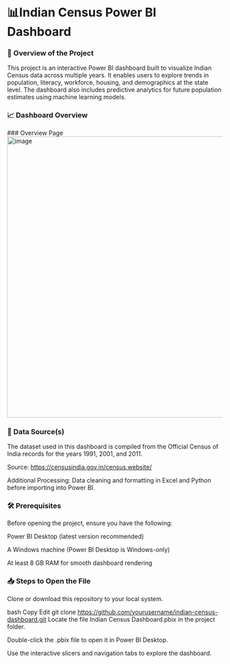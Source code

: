  <h1><b>📊Indian Census Power BI Dashboard</b></h1>

<h3><b>📌 Overview of the Project</b></h3>
This project is an interactive Power BI dashboard built to visualize Indian Census data across multiple years.
It enables users to explore trends in population, literacy, workforce, housing, and demographics at the state level.
The dashboard also includes predictive analytics for future population estimates using machine learning models.

<h3><b>📈 Dashboard Overview </b></h3>
### Overview Page
<img width="1178" height="657" alt="image" src="https://github.com/user-attachments/assets/a2cbaef6-2e1d-497e-b0ea-ae1828f1cfa1" />

<h3><b>📂 Data Source(s)</b></h3>

The dataset used in this dashboard is compiled from the Official Census of India records for the years 1991, 2001, and 2011.

Source: https://censusindia.gov.in/census.website/

Additional Processing: Data cleaning and formatting in Excel and Python before importing into Power BI.

<h3><b>🛠 Prerequisites</b></h3>

Before opening the project, ensure you have the following:

Power BI Desktop (latest version recommended)

A Windows machine (Power BI Desktop is Windows-only)

At least 8 GB RAM for smooth dashboard rendering

<h3><b>📥 Steps to Open the File</b></h3>

Clone or download this repository to your local system.

bash
Copy
Edit
git clone https://github.com/yourusername/indian-census-dashboard.git
Locate the file Indian Census Dashboard.pbix in the project folder.

Double-click the .pbix file to open it in Power BI Desktop.

Use the interactive slicers and navigation tabs to explore the dashboard.

